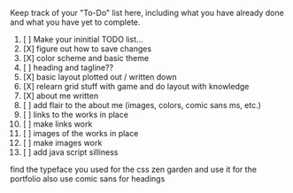 Keep track of your "To-Do" list here, including what you have already done
and what you have yet to complete.

1. [ ] Make your ininitial TODO list...
2. [X] figure out how to save changes
3. [X] color scheme and basic theme
4. [ ] heading and tagline??
5. [X] basic layout plotted out / written down
6. [X] relearn grid stuff with game and do layout with knowledge
7. [X] about me written
8. [ ] add flair to the about me (images, colors, comic sans ms, etc.)
9. [ ] links to the works in place
10. [ ] make links work
11. [ ] images of the works in place
12. [ ] make images work
13. [ ] add java script silliness


find the typeface you used for the css zen garden and use it for the portfolio 
also use comic sans for headings